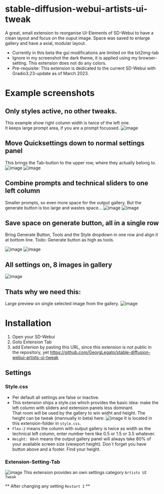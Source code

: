 # stable-diffusion-webui-artists-ui-tweak
A great, small extension to reorganise UI-Elements of SD-Webui to have a clean layout and focus on the ouput image.
Space was saved to enlarge gallery and have a axial, modular layout.

* Currently in this beta the gui modifications are limited on the txt2img-tab
* Ignore in my screenshot the dark theme, it is applied using my browser-setting. This extension does not do any colors.
* Pre-requisite: This extension is dedicated to the current SD-Webui with Gradio3.23-update as of March 2023.

# Example screenshots
## Only styles active, no other tweaks.
This example show right column width is twice of the left one.  
It keeps large prompt area, if you are a prompt focussed.
![image](https://user-images.githubusercontent.com/7210708/229652155-92a69dfd-75b0-4712-8d08-2a8cb77da3f4.png)

## Move Quicksettings down to normal settings panel
This brings the Tab-button to the upper row, where they actually belong to.
![image](https://user-images.githubusercontent.com/7210708/229652468-a0551ae8-5e61-42cb-aafe-407ea2caaeee.png)
![image](https://user-images.githubusercontent.com/7210708/229652866-0e3bf37b-c0c4-4475-a6da-2cb9b6574ba6.png)


## Combine prompts and technical sliders to one left column
Smaller prompts, so even more space for the output gallery. But the generate button is too large and wastes space...
![image](https://user-images.githubusercontent.com/7210708/229653133-5416254e-4ed3-4c94-9fff-ad5280b43290.png)
![image](https://user-images.githubusercontent.com/7210708/229653412-dc1d235a-3f4f-440c-b629-e4036fe7791b.png)


## Save space on generate button, all in a single row
Bring Generate Button, Tools and the Style dropdown in one row and align it at bottom line.
Todo: Generate button as high as tools.

![image](https://user-images.githubusercontent.com/7210708/229653677-07e10017-3439-4ed7-8221-3d13efbcf61a.png)
![image](https://user-images.githubusercontent.com/7210708/229653833-5264aa3b-9b1e-412d-9f53-f5289b5901cd.png)

## All settings on, 8 images in gallery
![image](https://user-images.githubusercontent.com/7210708/229654057-5f707b6a-7a17-4c64-8092-0a532eb271b4.png)

## Thats why we need this:
Large preview on single selected image from the gallery.
![image](https://user-images.githubusercontent.com/7210708/229654119-e03091d3-abfa-4906-9397-13810b288f5c.png)


# Installation
1) Open your SD-Webui
2) Goto Extension Tab
3) add Extenion by pasting this URL, since this extension is not public in the repository, yet
https://github.com/GeorgLegato/stable-diffusion-webui-artists-ui-tweak



## Settings

### Style.css
* Per default all settings are false or inactive.  
* This extension ships a style.css which provides the basic idea: make the left column with sliders and extension panels less dominant.  
That room will be used by the gallery to win widht and height. The height can be tweak (mannually in beta) here:
![image](https://user-images.githubusercontent.com/7210708/229649321-c6af6c19-ed9c-431c-9f9b-e71b5d18be84.png)
It is located in this extension-folder in ```style.css```. 
* ```Flex:2``` means the column with output gallery is twice as width as the technical left column, enter number here like 0.5 or 1.5 or 3.5 whatever.
* ```Height: 80vh``` means the output gallery panel will always take 80% of your available screen size (viewport height). Don´t forget you have button above and a footer. Find your height.

### Extension-Setting-Tab
![image](https://user-images.githubusercontent.com/7210708/229650150-6d6a0f73-acb0-4d19-b613-19d3b80b6ce4.png)
This extension provides an own settings category ```Artists UI Tweak```

** After changing any setting ```Restart I``` **



